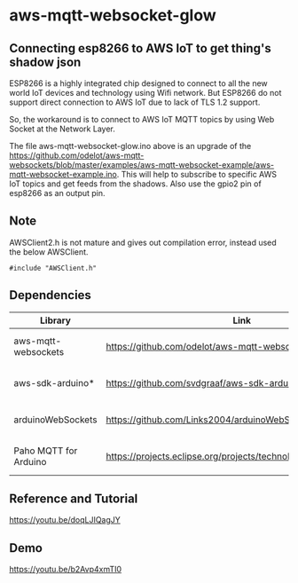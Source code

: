 # aws-mqtt-websocket-glow

## Connecting esp8266 to AWS IoT to get thing's shadow json

ESP8266 is a highly integrated chip designed to connect to all the new world IoT devices and technology using Wifi network.
But ESP8266 do not support direct connection to AWS IoT due to lack of TLS 1.2 support.

So, the workaround is to connect to AWS IoT MQTT topics by using Web Socket at the Network Layer.

The file aws-mqtt-websocket-glow.ino above is an upgrade of the https://github.com/odelot/aws-mqtt-websockets/blob/master/examples/aws-mqtt-websocket-example/aws-mqtt-websocket-example.ino.
This will help to subscribe to specific AWS IoT topics and get feeds from the shadows. Also use the gpio2 pin of esp8266 as an output pin. 

## Note

AWSClient2.h is not mature and gives out compilation error, instead used the below AWSClient.
 ```
#include "AWSClient.h"
 ```

## Dependencies

| Library                   | Link                                                            | Use                 |
|---------------------------|-----------------------------------------------------------------|---------------------|
|aws-mqtt-websockets            |https://github.com/odelot/aws-mqtt-websockets                    |aws iot websocket example |
|aws-sdk-arduino*            |https://github.com/svdgraaf/aws-sdk-arduino                      |aws signing functions|
|arduinoWebSockets          |https://github.com/Links2004/arduinoWebSockets                   |websocket comm impl  |
|Paho MQTT for Arduino      |https://projects.eclipse.org/projects/technology.paho/downloads  |mqtt comm impl       |

## Reference and Tutorial

https://youtu.be/doqLJIQagJY

## Demo

https://youtu.be/b2Avp4xmTI0
